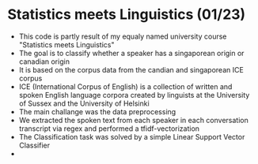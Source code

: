 # Statistics meets Linguistics (01/23)
- This code is partly result of my equaly named university course "Statistics meets Linguistics"
- The goal is to classify whether a speaker has a singaporean origin or canadian origin
- It is based on the corpus data from the candian and singaporean ICE corpus
- ICE (International Corpus of English) is a collection of written and spoken English language corpora created by linguists at the University of Sussex and the University of Helsinki
- The main challange was the data preprocessing
- We extracted the spoken text from each speaker in each conversation transcript via regex and performed a tfidf-vectorization
- The Classification task was solved by a simple Linear Support Vector Classifier
- 
